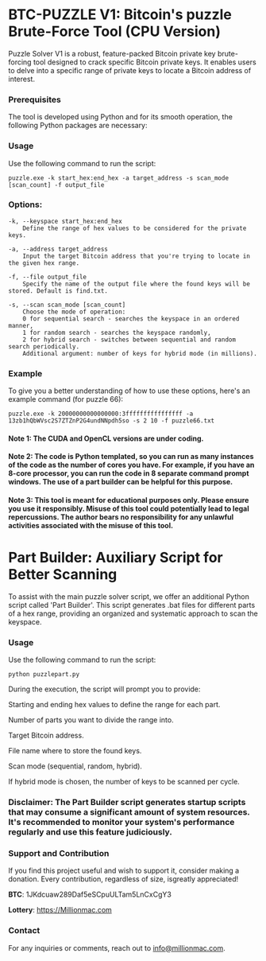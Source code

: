 # BTC-PUZZLE V1: Bitcoin's puzzle Brute-Force Tool (CPU Version)
Puzzle Solver V1 is a robust, feature-packed Bitcoin private key brute-forcing tool designed to crack specific Bitcoin private keys. It enables users to delve into a specific range of private keys to locate a Bitcoin address of interest.

### Prerequisites
The tool is developed using Python and for its smooth operation, the following Python packages are necessary:


### Usage
Use the following command to run the script:

```
puzzle.exe -k start_hex:end_hex -a target_address -s scan_mode [scan_count] -f output_file
```

### Options:

```
-k, --keyspace start_hex:end_hex 
    Define the range of hex values to be considered for the private keys.

-a, --address target_address 
    Input the target Bitcoin address that you're trying to locate in the given hex range.

-f, --file output_file 
    Specify the name of the output file where the found keys will be stored. Default is find.txt.

-s, --scan scan_mode [scan_count] 
    Choose the mode of operation:
    0 for sequential search - searches the keyspace in an ordered manner,
    1 for random search - searches the keyspace randomly,
    2 for hybrid search - switches between sequential and random search periodically.
    Additional argument: number of keys for hybrid mode (in millions).
   ```
   
### Example
To give you a better understanding of how to use these options, here's an example command (for puzzle 66):
```
puzzle.exe -k 20000000000000000:3ffffffffffffffff -a 13zb1hQbWVsc2S7ZTZnP2G4undNNpdh5so -s 2 10 -f puzzle66.txt
```
#### Note 1: The CUDA and OpenCL versions are under coding.
#### Note 2: The code is Python templated, so you can run as many instances of the code as the number of cores you have. For example, if you have an 8-core processor, you can run the code in 8 separate command prompt windows. The use of a part builder can be helpful for this purpose.
#### Note 3: This tool is meant for educational purposes only. Please ensure you use it responsibly. Misuse of this tool could potentially lead to legal repercussions. The author bears no responsibility for any unlawful activities associated with the misuse of this tool.

# Part Builder: Auxiliary Script for Better Scanning
To assist with the main puzzle solver script, we offer an additional Python script called 'Part Builder'. This script generates .bat files for different parts of a hex range, providing an organized and systematic approach to scan the keyspace.

### Usage
Use the following command to run the script:

```
python puzzlepart.py
```

During the execution, the script will prompt you to provide:

Starting and ending hex values to define the range for each part.

Number of parts you want to divide the range into.

Target Bitcoin address.

File name where to store the found keys.

Scan mode (sequential, random, hybrid).

If hybrid mode is chosen, the number of keys to be scanned per cycle.

### Disclaimer: The Part Builder script generates startup scripts that may consume a significant amount of system resources. It's recommended to monitor your system's performance regularly and use this feature judiciously.

### Support and Contribution
If you find this project useful and wish to support it, consider making a donation. Every contribution, regardless of size, isgreatly appreciated!

**BTC**: 1JKdcuaw289Daf5eSCpuULTam5LnCxCgY3

**Lottery**: https://Millionmac.com

### Contact
For any inquiries or comments, reach out to info@millionmac.com.
  
